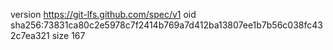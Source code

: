 version https://git-lfs.github.com/spec/v1
oid sha256:73831ca80c2e5978c7f2414b769a7d412ba13807ee1b7b56c038fc432c7ea321
size 167
